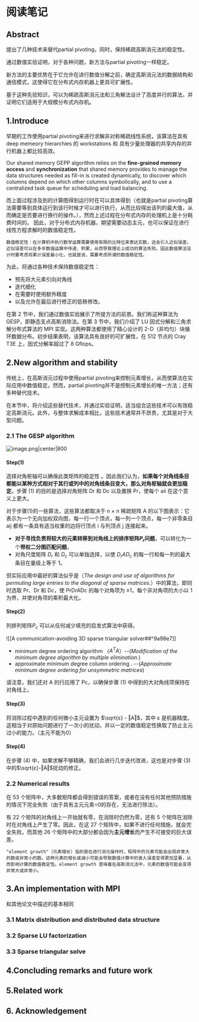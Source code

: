# 阅读笔记

## Abstract

提出了几种技术来替代partial pivoting，同时，保持稀疏高斯消元法的稳定性。

通过数值实验证明，对于各种问题，新方法与partial pivoting一样稳定。

新方法的主要优势在于它允许在进行数值分解之前，确定高斯消元法的数据结构和通信模式，这使得它在分布式内存机器上更具可扩展性。

基于这种先验知识，可以为稀疏高斯消元法和三角解法设计了高度并行的算法，并证明它们适用于大规模分布式内存机。

## 1.Introduce

早期的工作使用partial pivoting来进行求解非对称稀疏线性系统，该算法在具有deep memeory hierarchies 的 workstations 和 具有少量处理器的共享内存的并行机器上都比较高效。

Our shared memory GEPP algorithm relies on the **fine-grained memory access** and **synchronization** that shared memory provides to manage the data structures needed as fill-in is created dynamically, to discover which columns depend on which other columns symbolically, and to use a centralized task queue for scheduling and load balancing.

而上面过程涉及到的计算图得到运行时在可以具体得到（也就是partial pivoting算法需要等到具体运行到该行时候才可以进行执行，从而比较得出该列的最大值，从而确定是否要进行换行的操作。），然而上述过程在分布式内存的处理机上是十分耗费时间的。
因此，对于分布式内存机器，期望需要动态主元，也可以保证在进行线性方程求解时的数值稳定性。

	数值稳定性：在计算机中执行数学运算需要使用有限的比特位来表达实数，这会引入近似误差。近似误差可以在多步数值运算中传递、积累，从而导致理论上成功的算法失败。因此数值算法设计时要考虑将累计误差最小化，也就是说，需要考虑所谓的数值稳定性。

为此，将通过各种技术保持数值稳定性：
- 预先将大元素引向对角线
- 迭代细化
- 在需要时使用额外精度
- 以及允许在最后进行修正的低秩修改。

在第 2 节中，我们通过数值实验展示了所提方法的前景。我们称这种算法为 GESP，即静态支点高斯消除法。在第 3 节中，我们介绍了 LU 因式分解和三角求解分布式算法的 MPI 实现。这两种算法都使用了精心设计的 2-D（非均匀）块循环数据分布。初步结果表明，该算法具有良好的可扩展性，在 512 节点的 Cray T3E 上，因式分解率超过了 8 Gflops。

## 2.New algorithm and stability

传统上，在高斯消元过程中使用partial pivoting来控制元素增长，从而使算法在实际应用中数值稳定。然而，partial pivoting并不是控制元素增长的唯一方法；还有多种替代技术。

在本节中，将介绍这些替代技术，并通过实验证明，适当组合这些技术可以有效稳定高斯消元。此外，与整体求解成本相比，这些技术通常并不昂贵，尤其是对于大型问题。

### 2.1 The GESP algorithm

![image.png|center|800](https://cdn.jsdelivr.net/gh/NEUQer-xing/Markdown_images@master/images-2/20231105212039.png)

#### Step(1)
选择对角枢轴可以确保此类矩阵的稳定性 。因此我们认为，**如果每个对角线条目都能以某种方式相对于其行或列中的对角线条目变大，那么对角枢轴就会更加稳定**。步骤 (1) 的目的是选择对角矩阵 Dr 和 Dc 以及置换 Pr，使每个 aii 在这个意义上更大。

对于步骤(1)的一些算法，这些算法都取决于 n × n 稀疏矩阵 A 的以下图表示：它表示为一个无向加权双向图，每一行一个顶点，每一列一个顶点，每一个非零条目 aij 都有一条具有适当权重的边将行顶点 i 与列顶点 j 连接起来。
- **对于寻找负责将较大的元素转移到对角线上的排序矩阵$P_r$问题**，可以转化为一个**带权二分图匹配问题**，
- 对角尺度矩阵 $D_r$ 和 $D_c$ 可以单独选择，以使 $D_rAD_c$ 的每一行和每一列的最大条目在量级上等于 1。

但实际应用中最好的算法似乎是（_The design and use of algorithms for permuting large entries to the diagonal of sparse matrices_.）中的算法，即同时选取 Pr、Dr 和 Dc，使 PrDrADc 的每个对角项为 ±1，每个非对角项的大小以 1 为界，并使对角项的乘积最大化。

#### Step(2)

列排列矩阵$P_c$ 可以从任何减少填充的启发式算法中获得。

![[A communication-avoiding 3D sparse triangular solver##^9a98e7]]

- minimum degree ordering algorithm （$A^TA$）--(_Modification of the minimum degree algorithm by multiple elimination_.)
- approximate minimum degree column ordering . --(_Approximate minimum degree ordering for unsymmetric matrices_)

请注意，我们还对 A 的行应用了 Pc，以确保步骤 (1) 中得到的大对角线项保持在对角线上。

#### Step(3)

将消除过程中遇到的任何微小主元设置为 $\sqrt{ε} - ‖A‖$，其中 ε 是机器精度。这相当于对原始问题进行了一次小的扰动，并以一定的数值稳定性换取了防止主元过小的能力。（主元不能为0）

#### Step(4)

在步骤 (4) 中，如果求解不够精确，我们会进行几步迭代改进，这也是对步骤 (3) 中的$\sqrt{ε}-‖A‖$扰动的修正。

### 2.2 Numerical results

在 53 个矩阵中，大多数矩阵都会得到错误的答案，或者在没有任何其他预防措施的情况下完全失败（由于具有主元元素=0的存在，无法进行除法）。

有 22 个矩阵的对角线上一开始就有零，在消除时仍然为零，还有 5 个矩阵在消除时在对角线上产生了零。因此，在这 27 个矩阵中，如果不进行任何措施，就会完全失败。而其他 26 个矩阵中的大部分都会因为**主元增长**而产生不可接受的巨大误差。

	"element growth"（元素增长）指的是在进行消元操作时，矩阵中的元素可能会出现非常大的数或非常小的数。这种元素的增长或减小可能会导致数值计算中的舍入误差变得更加显著，从而影响计算的数值稳定性。element growth 意味着在高斯消元法中，元素的数值可能会变得非常大或非常小。


## 3.An implementation with MPI

和其他论文中描述的基本相同

### 3.1 Matrix distribution and distributed data structure

### 3.2 Sparse LU factorization

### 3.3 Sparse triangular solve

## 4.Concluding remarks and future work

## 5.Related work

## 6. Acknowledgement